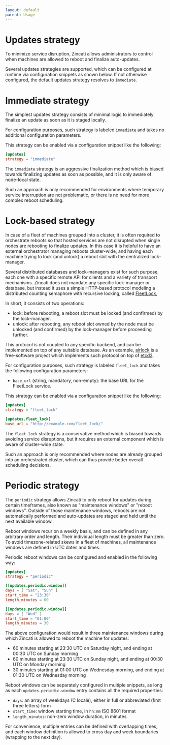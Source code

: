 ```yaml
---
layout: default
parent: Usage
---
```


# Updates strategy

To minimize service disruption, Zincati allows administrators to control when machines are allowed to reboot and finalize auto-updates.

Several updates strategies are supported, which can be configured at runtime via configuration snippets as shown below.
If not otherwise configured, the default updates strategy resolves to `immediate`.

# Immediate strategy

The simplest updates strategy consists of minimal logic to immediately finalize an update as soon as it is staged locally.

For configuration purposes, such strategy is labeled `immediate` and takes no additional configuration parameters.

This strategy can be enabled via a configuration snippet like the following:

```toml
[updates]
strategy = "immediate"
```

The `immediate` strategy is an aggressive finalization method which is biased towards finalizing updates as soon as possible, and it is only aware of node-local state.

Such an approach is only recommended for environments where temporary service interruption are not problematic, or there is no need for more complex reboot scheduling.

# Lock-based strategy

In case of a fleet of machines grouped into a cluster, it is often required to orchestrate reboots so that hosted services are not disrupted when single nodes are rebooting to finalize updates.
In this case it is helpful to have an external orchestrator managing reboots cluster-wide, and having each machine trying to lock (and unlock) a reboot slot with the centralized lock-manager.

Several distributed databases and lock-managers exist for such purpose, each one with a specific remote API for clients and a variety of transport mechanisms.
Zincati does not mandate any specific lock-manager or database, but instead it uses a simple HTTP-based protocol modeling a distributed counting semaphore with recursive locking, called [FleetLock][fleet_lock], 

In short, it consists of two operations:
 * lock: before rebooting, a reboot slot must be locked (and confirmed) by the lock-manager.
 * unlock: after rebooting, any reboot slot owned by the node must be unlocked (and confirmed) by the lock-manager before proceeding further.

This protocol is not coupled to any specific backend, and can be implemented on top of any suitable database.
As an example, [airlock] is a free-software project which implements such protocol on top of [etcd3].

For configuration purposes, such strategy is labeled `fleet_lock` and takes the following configuration parameters:
 * `base_url` (string, mandatory, non-empty): the base URL for the FleetLock service.

This strategy can be enabled via a configuration snippet like the following:

```toml
[updates]
strategy = "fleet_lock"

[updates.fleet_lock]
base_url = "http://example.com/fleet_lock/"
```

The `fleet_lock` strategy is a conservative method which is biased towards avoiding service disruptions, but it requires an external component which is aware of cluster-wide state.

Such an approach is only recommended where nodes are already grouped into an orchestrated cluster, which can thus provide better overall scheduling decisions.

[fleet_lock]: https://github.com/coreos/airlock/pull/1 
[airlock]: https://github.com/coreos/airlock
[etcd3]: https://etcd.io/

# Periodic strategy

The `periodic` strategy allows Zincati to only reboot for updates during certain timeframes, also known as "maintenance windows" or "reboot windows".
Outside of those maintenance windows, reboots are not automatically performed and auto-updates are staged and held until the next available window.

Reboot windows recur on a weekly basis, and can be defined in any arbitrary order and length. Their individual length must be greater than zero.
To avoid timezone-related skews in a fleet of machines, all maintenance windows are defined in UTC dates and times.

Periodic reboot windows can be configured and enabled in the following way:

```toml
[updates]
strategy = "periodic"

[[updates.periodic.window]]
days = [ "Sat", "Sun" ]
start_time = "23:30"
length_minutes = 60

[[updates.periodic.window]]
days = [ "Wed" ]
start_time = "01:00"
length_minutes = 30
```

The above configuration would result in three maintenance windows during which Zincati is allowed to reboot the machine for updates:
 * 60 minutes starting at 23:30 UTC on Saturday night, and ending at 00:30 UTC on Sunday morning
 * 60 minutes starting at 23:30 UTC on Sunday night, and ending at 00:30 UTC on Monday morning
 * 30 minutes starting at 01:00 UTC on Wednesday morning, and ending at 01:30 UTC on Wednesday morning

Reboot windows can be separately configured in multiple snippets, as long as each `updates.periodic.window` entry contains all the required properties:
 * `days`: an array of weekdays (C locale), either in full or abbreviated (first three letters) form
 * `start_time`: window starting time, in `hh:mm` ISO 8601 format
 * `length_minutes`: non-zero window duration, in minutes

For convenience, multiple entries can be defined with overlapping times, and each window definition is allowed to cross day and week boundaries (wrapping to the next day).
